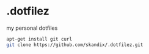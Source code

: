# .dotfilez
my personal dotfiles

```bash
apt-get install git curl
git clone https://github.com/skandix/.dotfilez.git
```
